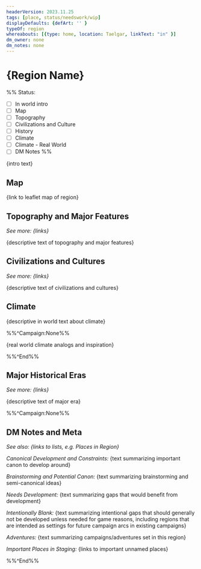 ```yaml
---
headerVersion: 2023.11.25
tags: [place, status/needswork/wip]
displayDefaults: {defArt: '' }
typeOf: region
whereabouts: [{type: home, location: Taelgar, linkText: "in" }]
dm_owner: none
dm_notes: none
---
```

# {Region Name}

%% Status:
* [ ] In world intro
* [ ] Map
* [ ] Topography
* [ ] Civilizations and Culture
* [ ] History
* [ ] Climate
* [ ] Climate - Real World
* [ ] DM Notes
%%

{intro text}
## Map

{link to leaflet map of region}
## Topography and Major Features
_See more: {links}_

{descriptive text of topography and major features}
## Civilizations and Cultures
_See more: {links}_

{descriptive text of civilizations and cultures}
## Climate

{descriptive in world text about climate}

%%^Campaign:None%%

{real world climate analogs and inspiration}

%%^End%%

## Major Historical Eras
_See more: {links}_

{descriptive text of major era}

%%^Campaign:None%%
## DM Notes and Meta
_See also: {links to lists, e.g. Places in Region}_

*Canonical Development and Constraints:* {text summarizing important canon to develop around}

*Brainstorming and Potential Canon:* {text summarizing brainstorming and semi-canonical ideas}

*Needs Development:*  {text summarizing gaps that would benefit from development}

*Intentionally Blank:* {text summarizing intentional gaps that should generally not be developed unless needed for game reasons, including regions that are intended as settings for future campaign arcs in existing campaigns}

*Adventures:* {text summarizing campaigns/adventures set in this region}

*Important Places in Staging:* {links to important unnamed places}

%%^End%%

